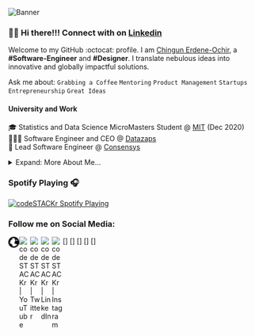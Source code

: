 ![Banner](https://raw.github.com/jhingun1/jhingun1/master/Chingun1.png)

### 👋🏼 Hi there!!! Connect with on [Linkedin](https://www.linkedin.com/in/jhingun1)

Welcome to my GitHub :octocat: profile. I am [Chingun Erdene-Ochir](https://www.linkedin.com/in/jhingun1), a **#Software-Engineer** and **#Designer**. I translate nebulous ideas into innovative and globally impactful solutions.

Ask me about: `Grabbing a Coffee` `Mentoring` `Product Management` `Startups` `Entrepreneurship` `Great Ideas`

#### University and Work

🎓 Statistics and Data Science MicroMasters Student @ [MIT](https://www.mit.edu) (Dec 2020)  
👨🏼‍💻 Software Engineer and CEO @ [Datazaps](https://github.com/microsoft)  
🦉 Lead Software Engineer @ [Consensys](https://github.com/save-nemo-org)


<details>

<summary>Expand: More About Me...</summary>

<p>

```javascript
const Chingun = {
  pronouns: "he" | "his",
  code: [JavaScript, TypeScript, Swift, Python, C],
  tools: [React, Node, Jest, Docker, GitHub, Azure, GCP],
  architecture: ["microservices", "event-driven", "layered"],
  techCommunities: {
    coorganizer: "Microsoft Hackathon 2020",
    speaker: "Startcon", "Sydney Cocoaheads"
    mentor: ["Student Peer Mentor", "Local Hackathon(s) Mentor"],
  },
  challenge: "This year, I want to launch a SaaS app, learn Deno, understand production monitoring KPIs.. and graduate from university.",
};
```

#### Recent Projects

#### 🌏 Nemo Cloud

<a href="https://nemo-pi.com">
    <img align="left" src="https://raw.github.com/olafwrieden/olafwrieden/master/images/nemocloud.jpg" width="300">
</a>

At Save Nemo, the team builds and deploys affordable, self-sustaining mooring buoys in coastal regions worst affected by climate change. These buoys include sensors up and down the mooring to collect data in near-real time and ping the telemetry back via cellular uplink. [Nemo Cloud](https://nemo-pi.com) is the dashboard where our IoT data is made available for monitoring. For our solution we won the Google Social Impact Challenge 2018 and were placed 23rd / 2600 applicants at the Google AI for Social Good Challenge.

</p>
<p>

####  💵 Finappster


<a href="https://www.finappster.co.nz">
	<img align="left" src="https://raw.github.com/olafwrieden/olafwrieden/master/images/finappster.png" width="300">
</a>

[Finappster](https://www.finappster.co.nz) is a New Zealand fintech startup that aims to provide retail investors with strategic value-aligned investment insight and greater investment transparency. It facilitates the ease of understanding as to how socially responsible individual funds are. Responsible Investing (also known as socially responsible investing, ethical investing, and impact investing) has become a large focus in recent years. I am working with the organisation and a development team to architect a new and innovative microservice used on the backend.

</p>
<p>

#### 🔍 SEER

<a href="https://seer-repo.herokuapp.com">
	<img align="left" src="https://raw.github.com/olafwrieden/olafwrieden/master/images/seer.png" width="300">
</a>

Have you ever wondered if Test-Driven Development actually improves code quality? There is a lot of evidence documented in research papers but this is unavailable to many commercial software engineers because it is behind a paywall, is written in unfamiliar academic language, and requires high effort to find the trends. With [SEER](https://seer-repo.herokuapp.com), you to browse a list of empirical research articles via a simple search for "TDD" and "Code Quality", then view summaries of each evidence related to the study, its measures and the results.

</p>
</details>

### Spotify Playing 🎧
[<img src="https://now-playing-codestackr.vercel.app/api/spotify-playing" alt="codeSTACKr Spotify Playing" width="350" />](https://open.spotify.com/user/swyqyimdc12jajde4vpwd2x1b)

### Follow me on Social Media:

[<img align="left" alt="codeSTACKr.com" width="22px" src="https://raw.githubusercontent.com/iconic/open-iconic/master/svg/globe.svg" />]
[<img align="left" alt="codeSTACKr | YouTube" width="22px" src="https://cdn.jsdelivr.net/npm/simple-icons@v3/icons/youtube.svg" />]
[<img align="left" alt="codeSTACKr | Twitter" width="22px" src="https://cdn.jsdelivr.net/npm/simple-icons@v3/icons/twitter.svg" />]
[<img align="left" alt="codeSTACKr | LinkedIn" width="22px" src="https://cdn.jsdelivr.net/npm/simple-icons@v3/icons/linkedin.svg" />]
[<img align="left" alt="codeSTACKr | Instagram" width="22px" src="https://cdn.jsdelivr.net/npm/simple-icons@v3/icons/instagram.svg" />]

